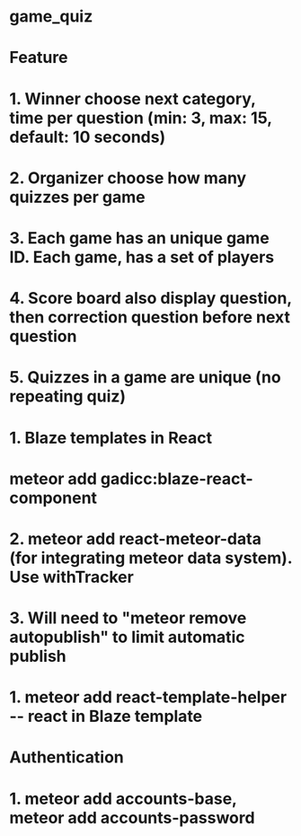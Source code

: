 # game_quiz
# Feature
#   1. Winner choose next category, time per question (min: 3, max: 15, default: 10 seconds)
#   2. Organizer choose how many quizzes per game
#   3. Each game has an unique game ID. Each game, has a set of players
#   4. Score board also display question, then correction question before next question
#   5. Quizzes in a game are unique (no repeating quiz)
#   
#   1. Blaze templates in React
#      meteor add gadicc:blaze-react-component
#   2. meteor add react-meteor-data  (for integrating meteor data system). Use withTracker
#   3. Will need to "meteor remove autopublish" to limit automatic publish
#
#   1. meteor add react-template-helper  -- react in Blaze template
#
#   Authentication
#   1. meteor add accounts-base, meteor add accounts-password
